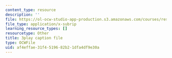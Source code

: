 ```yaml
---
content_type: resource
description: ''
file: https://ol-ocw-studio-app-production.s3.amazonaws.com/courses/res-ll-005-mathematics-of-big-data-and-machine-learning-january-iap-2020/af4effae31f4519682b21dfa4df9e30a_RpPlj2HnuWg.vtt
file_type: application/x-subrip
learning_resource_types: []
resourcetype: Other
title: 3play caption file
type: OCWFile
uid: af4effae-31f4-5196-82b2-1dfa4df9e30a
---
```

